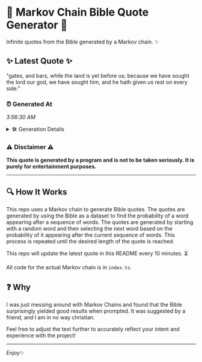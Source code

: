# 📖 Markov Chain Bible Quote Generator 📖

Infinite quotes from the Bible generated by a Markov chain. ✨

## ✨ Latest Quote ✨
"gates, and bars, while the land is yet before us; because we have sought the lord our god, we have sought him, and he hath given us rest on every side."

### ⏰ Generated At
*3:56:30 AM*

<details>
    <summary>🛠️ Generation Details</summary>
    <p>
        <strong>🌱 Seed:</strong> gates,<br>
        <strong>🔄 Iterations:</strong> 30<br>
        <strong>📜 Context History:</strong><br>[ gates, ]: and<br>[ gates,, and ]: bars,<br>[ gates,, and, bars, ]: while<br>[ gates,, and, bars,, while ]: the<br>[ gates,, and, bars,, while, the ]: land<br>[ gates,, and, bars,, while, the, land ]: is<br>[ and, bars,, while, the, land, is ]: yet<br>[ bars,, while, the, land, is, yet ]: before<br>[ while, the, land, is, yet, before ]: us;<br>[ the, land, is, yet, before, us; ]: because<br>[ land, is, yet, before, us;, because ]: we<br>[ is, yet, before, us;, because, we ]: have<br>[ yet, before, us;, because, we, have ]: sought<br>[ before, us;, because, we, have, sought ]: the<br>[ us;, because, we, have, sought, the ]: lord<br>[ because, we, have, sought, the, lord ]: our<br>[ we, have, sought, the, lord, our ]: god,<br>[ have, sought, the, lord, our, god, ]: we<br>[ sought, the, lord, our, god,, we ]: have<br>[ the, lord, our, god,, we, have ]: sought<br>[ lord, our, god,, we, have, sought ]: him,<br>[ our, god,, we, have, sought, him, ]: and<br>[ god,, we, have, sought, him,, and ]: he<br>[ we, have, sought, him,, and, he ]: hath<br>[ have, sought, him,, and, he, hath ]: given<br>[ sought, him,, and, he, hath, given ]: us<br>[ him,, and, he, hath, given, us ]: rest<br>[ and, he, hath, given, us, rest ]: on<br>[ he, hath, given, us, rest, on ]: every<br>[ hath, given, us, rest, on, every ]: side.<br>
    </p>
</details>

### ⚠️ Disclaimer ⚠️
**This quote is generated by a program and is not to be taken seriously. It is purely for entertainment purposes.**

---

## 🔍 How It Works

This repo uses a Markov chain to generate Bible quotes. The quotes are generated by using the Bible as a dataset to find the probability of a word appearing after a sequence of words. The quotes are generated by starting with a random word and then selecting the next word based on the probability of it appearing after the current sequence of words. This process is repeated until the desired length of the quote is reached.

This repo will update the latest quote in this README every 10 minutes. ⏳

All code for the actual Markov chain is in `index.ts`.

## ❓ Why

I was just messing around with Markov Chains and found that the Bible surprisingly yielded good results when prompted. 
It was suggested by a friend, and I am in no way christian.

Feel free to adjust the text further to accurately reflect your intent and experience with the project!

---

*Enjoy*✨
